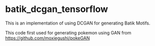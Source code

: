 # batik_dcgan_tensorflow

This is an implementation of using DCGAN for generating Batik Motifs.

This code first used for generating pokemon using GAN from https://github.com/moxiegushi/pokeGAN
